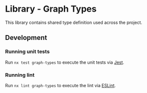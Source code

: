 # Library - Graph Types

This library contains shared type definition used across the project.


## Development
### Running unit tests

Run `nx test graph-types` to execute the unit tests via [Jest](https://jestjs.io).

### Running lint

Run `nx lint graph-types` to execute the lint via [ESLint](https://eslint.org/).
